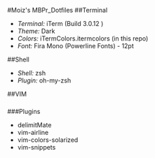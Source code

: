 #Moiz's MBPr_Dotfiles
##Terminal 
* *Terminal:* iTerm (Build 3.0.12 )
* *Theme:* Dark
* *Colors:* iTermColors.itermcolors (in this repo)
* *Font:* Fira Mono (Powerline Fonts) - 12pt

##Shell
* *Shell:* zsh 
* *Plugin:* oh-my-zsh


##VIM
###
###Plugins 
* delimitMate
* vim-airline
* vim-colors-solarized
* vim-snippets
